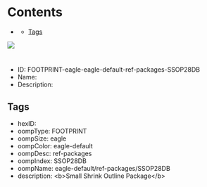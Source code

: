 



Contents
========

* [](#)
	* [Tags](#tags)
  
![][im]
# 

- ID: FOOTPRINT-eagle-eagle-default-ref-packages-SSOP28DB
- Name: 
- Description: 

## Tags

- hexID: 
- oompType: FOOTPRINT
- oompSize: eagle
- oompColor: eagle-default
- oompDesc: ref-packages
- oompIndex: SSOP28DB
- oompName: eagle-default/ref-packages/SSOP28DB
- description: &lt;b&gt;Small Shrink Outline Package&lt;/b&gt;



[im]: image.png

